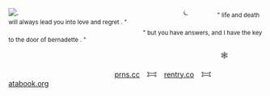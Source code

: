 ![.](https://files.catbox.moe/5pc5h8.png)
                       ⏾    <sub>" life and death will always lead you into love and regret . "</sub>
                    <sub>" but you have answers, and I have the key to the door of bernadette . "</sub>

                              🕸️ 

               [prns.cc](https://pronouns.cc/@chapelofashes) 𐂯 [rentry.co](https://rentry.co/dystopianhellscape) 𐂯 [atabook.org](https://inlovingirony.atabook.org/) 

